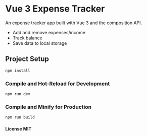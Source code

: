 # Vue 3 Expense Tracker

An expense tracker app built with Vue 3 and the composition API.

- Add and remove expenses/income
- Track balance
- Save data to local storage


## Project Setup

```sh
npm install
```

### Compile and Hot-Reload for Development

```sh
npm run dev
```

### Compile and Minify for Production

```sh
npm run build
```

#### License MIT
